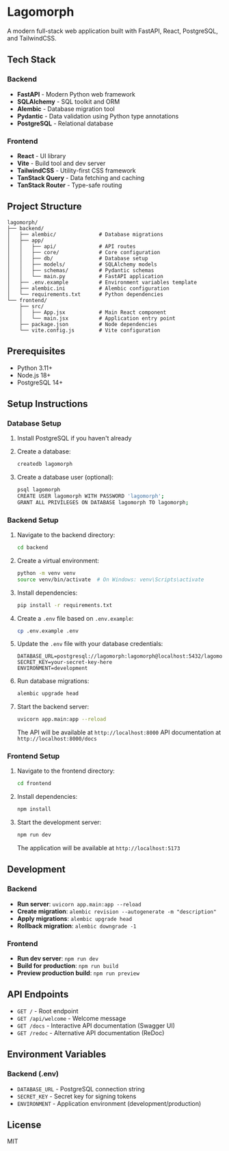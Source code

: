# Lagomorph

A modern full-stack web application built with FastAPI, React, PostgreSQL, and TailwindCSS.

## Tech Stack

### Backend
- **FastAPI** - Modern Python web framework
- **SQLAlchemy** - SQL toolkit and ORM
- **Alembic** - Database migration tool
- **Pydantic** - Data validation using Python type annotations
- **PostgreSQL** - Relational database

### Frontend
- **React** - UI library
- **Vite** - Build tool and dev server
- **TailwindCSS** - Utility-first CSS framework
- **TanStack Query** - Data fetching and caching
- **TanStack Router** - Type-safe routing

## Project Structure

```
lagomorph/
├── backend/
│   ├── alembic/              # Database migrations
│   ├── app/
│   │   ├── api/              # API routes
│   │   ├── core/             # Core configuration
│   │   ├── db/               # Database setup
│   │   ├── models/           # SQLAlchemy models
│   │   ├── schemas/          # Pydantic schemas
│   │   └── main.py           # FastAPI application
│   ├── .env.example          # Environment variables template
│   ├── alembic.ini           # Alembic configuration
│   └── requirements.txt      # Python dependencies
└── frontend/
    ├── src/
    │   ├── App.jsx           # Main React component
    │   └── main.jsx          # Application entry point
    ├── package.json          # Node dependencies
    └── vite.config.js        # Vite configuration
```

## Prerequisites

- Python 3.11+
- Node.js 18+
- PostgreSQL 14+

## Setup Instructions

### Database Setup

1. Install PostgreSQL if you haven't already
2. Create a database:
   ```bash
   createdb lagomorph
   ```

3. Create a database user (optional):
   ```bash
   psql lagomorph
   CREATE USER lagomorph WITH PASSWORD 'lagomorph';
   GRANT ALL PRIVILEGES ON DATABASE lagomorph TO lagomorph;
   ```

### Backend Setup

1. Navigate to the backend directory:
   ```bash
   cd backend
   ```

2. Create a virtual environment:
   ```bash
   python -m venv venv
   source venv/bin/activate  # On Windows: venv\Scripts\activate
   ```

3. Install dependencies:
   ```bash
   pip install -r requirements.txt
   ```

4. Create a `.env` file based on `.env.example`:
   ```bash
   cp .env.example .env
   ```

5. Update the `.env` file with your database credentials:
   ```
   DATABASE_URL=postgresql://lagomorph:lagomorph@localhost:5432/lagomorph
   SECRET_KEY=your-secret-key-here
   ENVIRONMENT=development
   ```

6. Run database migrations:
   ```bash
   alembic upgrade head
   ```

7. Start the backend server:
   ```bash
   uvicorn app.main:app --reload
   ```

   The API will be available at `http://localhost:8000`
   API documentation at `http://localhost:8000/docs`

### Frontend Setup

1. Navigate to the frontend directory:
   ```bash
   cd frontend
   ```

2. Install dependencies:
   ```bash
   npm install
   ```

3. Start the development server:
   ```bash
   npm run dev
   ```

   The application will be available at `http://localhost:5173`

## Development

### Backend

- **Run server**: `uvicorn app.main:app --reload`
- **Create migration**: `alembic revision --autogenerate -m "description"`
- **Apply migrations**: `alembic upgrade head`
- **Rollback migration**: `alembic downgrade -1`

### Frontend

- **Run dev server**: `npm run dev`
- **Build for production**: `npm run build`
- **Preview production build**: `npm run preview`

## API Endpoints

- `GET /` - Root endpoint
- `GET /api/welcome` - Welcome message
- `GET /docs` - Interactive API documentation (Swagger UI)
- `GET /redoc` - Alternative API documentation (ReDoc)

## Environment Variables

### Backend (.env)

- `DATABASE_URL` - PostgreSQL connection string
- `SECRET_KEY` - Secret key for signing tokens
- `ENVIRONMENT` - Application environment (development/production)

## License

MIT
